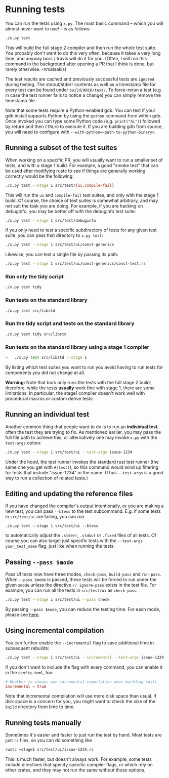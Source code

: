 # Running tests

You can run the tests using `x.py`. The most basic command – which
you will almost never want to use! – is as follows:

```bash
./x.py test
```

This will build the full stage 2 compiler and then run the whole test
suite. You probably don't want to do this very often, because it takes
a very long time, and anyway bors / travis will do it for you. (Often,
I will run this command in the background after opening a PR that I
think is done, but rarely otherwise. -nmatsakis)

The test results are cached and previously successful tests are
`ignored` during testing. The stdout/stderr contents as well as a
timestamp file for every test can be found under `build/ARCH/test/`.
To force-rerun a test (e.g. in case the test runner fails to notice
a change) you can simply remove the timestamp file.

Note that some tests require a Python-enabled gdb. You can test if
your gdb install supports Python by using the `python` command from
within gdb. Once invoked you can type some Python code (e.g.
`print("hi")`) followed by return and then `CTRL+D` to execute it.
If you are building gdb from source, you will need to configure with
`--with-python=<path-to-python-binary>`.

## Running a subset of the test suites

When working on a specific PR, you will usually want to run a smaller
set of tests, and with a stage 1 build. For example, a good "smoke
test" that can be used after modifying rustc to see if things are
generally working correctly would be the following:

```bash
./x.py test --stage 1 src/test/{ui,compile-fail}
```

This will run the `ui` and `compile-fail` test suites,
and only with the stage 1 build. Of course, the choice of test suites
is somewhat arbitrary, and may not suit the task you are doing. For
example, if you are hacking on debuginfo, you may be better off with
the debuginfo test suite:

```bash
./x.py test --stage 1 src/test/debuginfo
```

If you only need to test a specific subdirectory of tests for any
given test suite, you can pass that directory to `x.py test`:

```bash
./x.py test --stage 1 src/test/ui/const-generics
```

Likewise, you can test a single file by passing its path:

```bash
./x.py test --stage 1 src/test/ui/const-generics/const-test.rs
```

### Run only the tidy script

```bash
./x.py test tidy
```

### Run tests on the standard library

```bash
./x.py test src/libstd
```

### Run the tidy script and tests on the standard library

```bash
./x.py test tidy src/libstd
```

### Run tests on the standard library using a stage 1 compiler

```bash
>   ./x.py test src/libstd --stage 1
```

By listing which test suites you want to run you avoid having to run
tests for components you did not change at all.

**Warning:** Note that bors only runs the tests with the full stage 2
build; therefore, while the tests **usually** work fine with stage 1,
there are some limitations. In particular, the stage1 compiler doesn't
work well with procedural macros or custom derive tests.

## Running an individual test

Another common thing that people want to do is to run an **individual
test**, often the test they are trying to fix. As mentioned earlier,
you may pass the full file path to achieve this, or alternatively one
may invoke `x.py` with the `--test-args` option:

```bash
./x.py test --stage 1 src/test/ui --test-args issue-1234
```

Under the hood, the test runner invokes the standard rust test runner
(the same one you get with `#[test]`), so this command would wind up
filtering for tests that include "issue-1234" in the name. (Thus
`--test-args` is a good way to run a collection of related tests.)

## Editing and updating the reference files

If you have changed the compiler's output intentionally, or you are
making a new test, you can pass `--bless` to the test subcommand. E.g.
if some tests in `src/test/ui` are failing, you can run

```text
./x.py test --stage 1 src/test/ui --bless
```

to automatically adjust the `.stderr`, `.stdout` or `.fixed` files of
all tests. Of course you can also target just specific tests with the
`--test-args your_test_name` flag, just like when running the tests.

## Passing `--pass $mode`

Pass UI tests now have three modes, `check-pass`, `build-pass` and
`run-pass`. When `--pass $mode` is passed, these tests will be forced
to run under the given `$mode` unless the directive `// ignore-pass`
exists in the test file. For example, you can run all the tests in
`src/test/ui` as `check-pass`:

```bash
./x.py test --stage 1 src/test/ui --pass check
```

By passing `--pass $mode`, you can reduce the testing time. For each
mode, please see [here][mode].

[mode]: ./adding.md#tests-that-do-not-result-in-compile-errors

## Using incremental compilation

You can further enable the `--incremental` flag to save additional
time in subsequent rebuilds:

```bash
./x.py test --stage 1 src/test/ui --incremental --test-args issue-1234
```

If you don't want to include the flag with every command, you can
enable it in the `config.toml`, too:

```toml
# Whether to always use incremental compilation when building rustc
incremental = true
```

Note that incremental compilation will use more disk space than usual.
If disk space is a concern for you, you might want to check the size
of the `build` directory from time to time.

## Running tests manually

Sometimes it's easier and faster to just run the test by hand. Most tests are
just `rs` files, so you can do something like

```bash
rustc +stage1 src/test/ui/issue-1234.rs
```

This is much faster, but doesn't always work. For example, some tests
include directives that specify specific compiler flags, or which rely
on other crates, and they may not run the same without those options.
